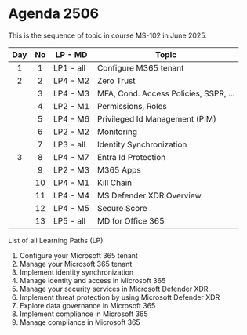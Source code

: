 # Agenda 2506

This is the sequence of topic in course MS-102 in June 2025.

| Day | No | LP - MD | Topic |
| :-: | :-: | --- | --- |
| 1 | 1 | LP1 - all | Configure M365 tenant |
| 2 | 2 | LP4 - M2 | Zero Trust |
| | 3 | LP4 - M3 | MFA, Cond. Access Policies, SSPR, ... |
| | 4 | LP2 - M1 | Permissions, Roles |
| | 5 | LP4 - M6 | Privileged Id Management (PIM) |
| | 6 | LP2 - M2 | Monitoring |
| | 7 | LP3 - all | Identity Synchronization |
| 3 | 8 | LP4 - M7 | Entra Id Protection |
| | 9 | LP2 - M3 | M365 Apps |
| | 10 | LP4 - M1 | Kill Chain |
| | 11 | LP4 - M4 | MS Defender XDR Overview |
| | 12 | LP4 - M5 | Secure Score |
| | 13 | LP5 - all | MD for  Office 365 |

List of all Learning Paths (LP)

1. Configure your Microsoft 365 tenant
1. Manage your Microsoft 365 tenant
1. Implement identity synchronization
1. Manage identity and access in Microsoft 365
1. Manage your security services in Microsoft Defender XDR
1. Implement threat protection by using Microsoft Defender XDR
1. Explore data governance in Microsoft 365
1. Implement compliance in Microsoft 365
1. Manage compliance in Microsoft 365
